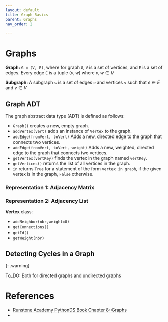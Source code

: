 ```yaml
---
layout: default
title: Graph Basics
parent: Graphs
nav_order: 2

---
```


# Graphs

**Graph:** `G = (V, E)`, where for graph `G`, `V` is a set of vertices, and `E` is a set of edges. Every edge `E` is a tuple $`(v, w)`$ where $v, w \in V$

**Subgraph:** A subgraph `s` is a set of edges `e` and vertices `v` such that $e \in E$ and $v \in V$

## Graph ADT

The graph abstract data type (ADT) is defined as follows:

- `Graph()` creates a new, empty graph.
- `addVertex(vert)` adds an instance of `Vertex` to the graph.
- `addEdge(fromVert, toVert)` Adds a new, directed edge to the graph that connects two vertices.
- `addEdge(fromVert, toVert, weight)` Adds a new, weighted, directed edge to the graph that connects two vertices.
- `getVertex(vertKey)` finds the vertex in the graph named `vertKey`.
- `getVertices()` returns the list of all vertices in the graph.
- `in` returns `True` for a statement of the form `vertex in graph`, if the given vertex is in the graph, `False` otherwise.

### Representation 1: Adjacency Matrix

### Representation 2: Adjacency List

**Vertex** class:

- `addNeighbor(nbr,weight=0)`
- `getConnections()`
- `getId()`
- `getWeight(nbr)`

## Detecting Cycles in a Graph

{: .warning}

To_DO: Both for directed graphs and undirected graphs



# References

- [Runstone Academy PythonDS Book Chapter 8: Graphs](https://runestone.academy/ns/books/published/pythonds/Graphs/toctree.html)
- 